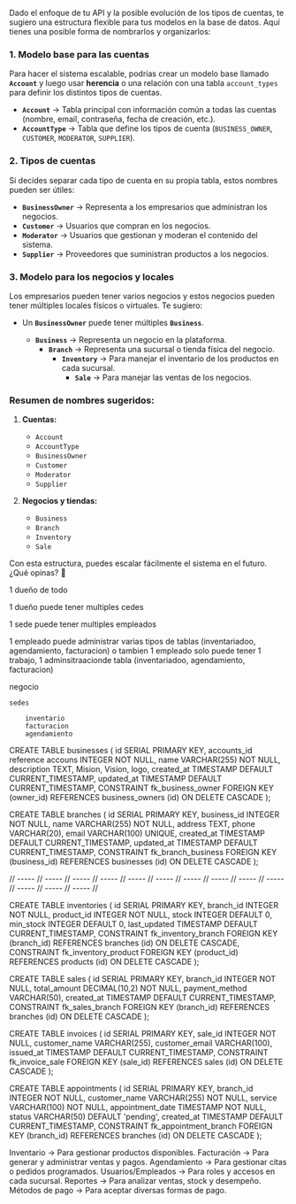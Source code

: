 Dado el enfoque de tu API y la posible evolución de los tipos de cuentas, te sugiero una estructura flexible para tus modelos en la base de datos. Aquí tienes una posible forma de nombrarlos y organizarlos:

### 1. **Modelo base para las cuentas**
Para hacer el sistema escalable, podrías crear un modelo base llamado **`Account`** y luego usar **herencia** o una relación con una tabla `account_types` para definir los distintos tipos de cuentas.

- **`Account`** → Tabla principal con información común a todas las cuentas (nombre, email, contraseña, fecha de creación, etc.).
- **`AccountType`** → Tabla que define los tipos de cuenta (`BUSINESS_OWNER`, `CUSTOMER`, `MODERATOR`, `SUPPLIER`).

### 2. **Tipos de cuentas**
Si decides separar cada tipo de cuenta en su propia tabla, estos nombres pueden ser útiles:

- **`BusinessOwner`** → Representa a los empresarios que administran los negocios.
- **`Customer`** → Usuarios que compran en los negocios.
- **`Moderator`** → Usuarios que gestionan y moderan el contenido del sistema.
- **`Supplier`** → Proveedores que suministran productos a los negocios.

### 3. **Modelo para los negocios y locales**
Los empresarios pueden tener varios negocios y estos negocios pueden tener múltiples locales físicos o virtuales. Te sugiero:


- Un **`BusinessOwner`** puede tener múltiples **`Business`**.

    - **`Business`** → Representa un negocio en la plataforma.
        - **`Branch`** → Representa una sucursal o tienda física del negocio.
            - **`Inventory`** → Para manejar el inventario de los productos en cada sucursal.
                - **`Sale`** → Para manejar las ventas de los negocios.



### Resumen de nombres sugeridos:

1. **Cuentas:**
   - `Account`
   - `AccountType`
   - `BusinessOwner`
   - `Customer`
   - `Moderator`
   - `Supplier`

2. **Negocios y tiendas:**
   - `Business`
   - `Branch`
   - `Inventory`
   - `Sale`

Con esta estructura, puedes escalar fácilmente el sistema en el futuro. ¿Qué opinas? 🚀


1 dueño de todo

1 dueño puede tener multiples cedes

1 sede puede tener multiples empleados

1 empleado puede administrar varias tipos de tablas (inventariadoo, agendamiento, facturacion)
o tambien
1 empleado solo puede tener 1 trabajo, 1 adminsitraacionde tabla (inventariadoo, agendamiento, facturacion)




negocio

    sedes

        inventario
        facturacion
        agendamiento


CREATE TABLE businesses (
    id SERIAL PRIMARY KEY,
    accounts_id reference accouns INTEGER NOT NULL,
    name VARCHAR(255) NOT NULL,
    description TEXT,
    Mision,
    Vision,
    logo,
    created_at TIMESTAMP DEFAULT CURRENT_TIMESTAMP,
    updated_at TIMESTAMP DEFAULT CURRENT_TIMESTAMP,
    CONSTRAINT fk_business_owner FOREIGN KEY (owner_id)
        REFERENCES business_owners (id) ON DELETE CASCADE
);

CREATE TABLE branches (
    id SERIAL PRIMARY KEY,
    business_id INTEGER NOT NULL,
    name VARCHAR(255) NOT NULL,
    address TEXT,
    phone VARCHAR(20),
    email VARCHAR(100) UNIQUE,
    created_at TIMESTAMP DEFAULT CURRENT_TIMESTAMP,
    updated_at TIMESTAMP DEFAULT CURRENT_TIMESTAMP,
    CONSTRAINT fk_branch_business FOREIGN KEY (business_id)
        REFERENCES businesses (id) ON DELETE CASCADE
);


// ----- // ----- // ----- // ----- // ----- // ----- // ----- // ----- // ----- // ----- // ----- // ----- // ----- //

CREATE TABLE inventories (
    id SERIAL PRIMARY KEY,
    branch_id INTEGER NOT NULL,
    product_id INTEGER NOT NULL,
    stock INTEGER DEFAULT 0,
    min_stock INTEGER DEFAULT 0,
    last_updated TIMESTAMP DEFAULT CURRENT_TIMESTAMP,
    CONSTRAINT fk_inventory_branch FOREIGN KEY (branch_id)
        REFERENCES branches (id) ON DELETE CASCADE,
    CONSTRAINT fk_inventory_product FOREIGN KEY (product_id)
        REFERENCES products (id) ON DELETE CASCADE
);


CREATE TABLE sales (
    id SERIAL PRIMARY KEY,
    branch_id INTEGER NOT NULL,
    total_amount DECIMAL(10,2) NOT NULL,
    payment_method VARCHAR(50),
    created_at TIMESTAMP DEFAULT CURRENT_TIMESTAMP,
    CONSTRAINT fk_sales_branch FOREIGN KEY (branch_id)
        REFERENCES branches (id) ON DELETE CASCADE
);


CREATE TABLE invoices (
    id SERIAL PRIMARY KEY,
    sale_id INTEGER NOT NULL,
    customer_name VARCHAR(255),
    customer_email VARCHAR(100),
    issued_at TIMESTAMP DEFAULT CURRENT_TIMESTAMP,
    CONSTRAINT fk_invoice_sale FOREIGN KEY (sale_id)
        REFERENCES sales (id) ON DELETE CASCADE
);


CREATE TABLE appointments (
    id SERIAL PRIMARY KEY,
    branch_id INTEGER NOT NULL,
    customer_name VARCHAR(255) NOT NULL,
    service VARCHAR(100) NOT NULL,
    appointment_date TIMESTAMP NOT NULL,
    status VARCHAR(50) DEFAULT 'pending',
    created_at TIMESTAMP DEFAULT CURRENT_TIMESTAMP,
    CONSTRAINT fk_appointment_branch FOREIGN KEY (branch_id)
        REFERENCES branches (id) ON DELETE CASCADE
);







Inventario → Para gestionar productos disponibles.
Facturación → Para generar y administrar ventas y pagos.
Agendamiento → Para gestionar citas o pedidos programados.
Usuarios/Empleados → Para roles y accesos en cada sucursal.
Reportes → Para analizar ventas, stock y desempeño.
Métodos de pago → Para aceptar diversas formas de pago.

